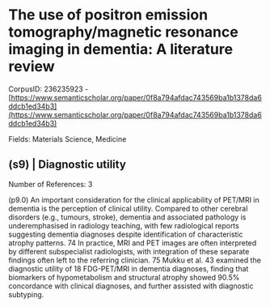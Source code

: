 # The use of positron emission tomography/magnetic resonance imaging in dementia: A literature review

CorpusID: 236235923 - [https://www.semanticscholar.org/paper/0f8a794afdac743569ba1b1378da6ddcb1ed34b3](https://www.semanticscholar.org/paper/0f8a794afdac743569ba1b1378da6ddcb1ed34b3)

Fields: Materials Science, Medicine

## (s9) | Diagnostic utility
Number of References: 3

(p9.0) An important consideration for the clinical applicability of PET/MRI in dementia is the perception of clinical utility. Compared to other cerebral disorders (e.g., tumours, stroke), dementia and associated pathology is underemphasised in radiology teaching, with few radiological reports suggesting dementia diagnoses despite identification of characteristic atrophy patterns. 74 In practice, MRI and PET images are often interpreted by different subspecialist radiologists, with integration of these separate findings often left to the referring clinician. 75 Mukku et al. 43 examined the diagnostic utility of 18 FDG-PET/MRI in dementia diagnoses, finding that biomarkers of hypometabolism and structural atrophy showed 90.5% concordance with clinical diagnoses, and further assisted with diagnostic subtyping.
